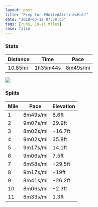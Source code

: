 ```yaml
---
layout: post
title: "Prep for #UnitedAirlinesHalf"
date: "2018-03-12 07:38:35"
tags: [runs, 10-11 miles]
race: false
---
```


### Stats

| Distance | Time | Pace |
|----------|------|------|
|10.85mi|1h35m44s|8m49s/mi|

<img src='https://maps.googleapis.com/maps/api/staticmap?maptype=roadmap&path=enc:}xrwFfeqbM{CsB`@mC{@oBcd@aW_EoEkIbVqEoAkIkIkFfFuFwB{BnHiB_@mGxFmE}DiCDeJaK}IwCeGiIgEa@}FcHyBdAcBgEaH_GqGnBhBsBcAsB{EAkHyDuHvBcH_AiQ}UsLUmGcJePsDeQoNwBiHIaJy]qUiJ]uHjCoAbDCxFsFbN|ElIlI`BzGhO|EdBvJgA~JjL~I`AlQxWtQzBhDbIzLdFdOvPfCUfG{LzGeF`HtB~AmChDg@|EgHpEvBdBgFfAv@pCqFjCd@OcAvBfCPuCvGsLbJ`EtHaJbNxHlElG~JtBlYrUrUtKpb@nYjF~FsAnH&key=AIzaSyC1MId7bFpkLXNAaYhBSTb8jLyiSqzbDtM&size=800x800&markers=color:yellow|label:S|40.73375,-73.985&markers=color:green|label:F|40.733590000000035,-73.98604000000003'>

### Splits

| Mile | Pace | Elevation |
|------|------|-----------|
|1|8m49s/mi|6.6ft|
|2|9m07s/mi|29.9ft|
|3|8m02s/mi|-16.7ft|
|4|9m02s/mi|35.8ft|
|5|9m17s/mi|14.1ft|
|6|9m06s/mi|7.5ft|
|7|8m58s/mi|-29.5ft|
|8|9m17s/mi|-19ft|
|9|8m41s/mi|-26.2ft|
|10|8m06s/mi|-2.3ft|
|11|8m33s/mi|1.3ft|
